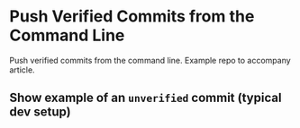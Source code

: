 # Push Verified Commits from the Command Line

Push verified commits from the command line.  Example repo to accompany article.

## Show example of an `unverified` commit (typical dev setup)
